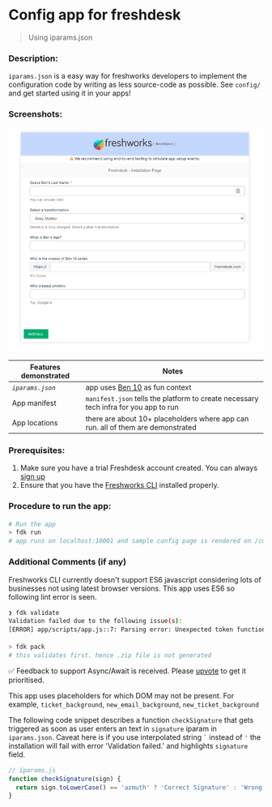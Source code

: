 # Config app for freshdesk
> Using iparams.json

### Description:

`iparams.json` is a easy way for freshworks developers to implement the configuration code by writing as less source-code as possible. See `config/` and get started using it in your apps!

### Screenshots:

![config page in local development](./screenshots/1.png)

| Features demonstrated | Notes                                                                                |
| --------------------- | ------------------------------------------------------------------------------------ |
| _`iparams.json`_      | app uses [Ben 10](https://en.wikipedia.org/wiki/Ben_10) as fun context               |
| App manifest          | `manifest.json` tells the platform to create necessary tech infra for you app to run |
| App locations         | there are about 10+ placeholders where app can run. all of them are demonstrated     |

### Prerequisites:

1. Make sure you have a trial Freshdesk account created. You can always [sign up](https://freshdesk.com/signup)
2. Ensure that you have the [Freshworks CLI](https://community.developers.freshworks.com/t/what-are-the-prerequisites-to-install-the-freshworks-cli/234) installed properly.

### Procedure to run the app:

```sh
# Run the app
> fdk run
# app runs on localhost:10001 and sample config page is rendered on /custom_configs
```

### Additional Comments (if any)

Freshworks CLI currently doesn't support ES6 javascript considering lots of businesses not using latest browser versions. This app uses ES6 so following lint error is seen.

```sh
❯ fdk validate
Validation failed due to the following issue(s):
[ERROR] app/scripts/app.js::7: Parsing error: Unexpected token function

> fdk pack
# this validates first. hence .zip file is not generated
```

✅ Feedback to support Async/Await is received. Please [upvote](https://community.developers.freshworks.com/t/async-await-not-supported-in-fdk/150/3) to get it prioritised.

This app uses placeholders for which DOM may not be present. For example, `ticket_background`, `new_email_background`, `new_ticket_background`


The following code snippet describes a function `checkSignature` that gets triggered as soon as user enters an text in `signature` iparam in `iparams.json`. Caveat here is if you use interpolated string ``` ` ``` instead of `'` the installation will fail with error 'Validation failed.' and highlights `signature` field.
``` js
// iparams.js
function checkSignature(sign) {
  return sign.toLowerCase() == 'azmuth' ? 'Correct Signature' : 'Wrong Signature';
}
```
